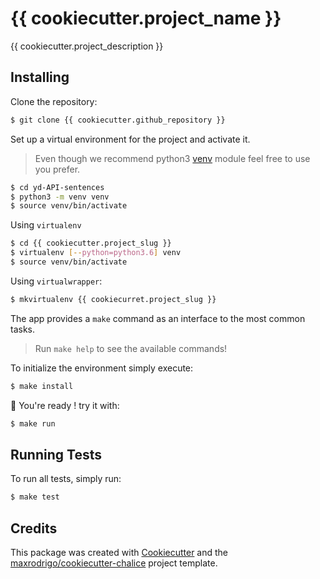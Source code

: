 # {{ cookiecutter.project_name }}

{{ cookiecutter.project_description }}

## Installing

Clone the repository:

```sh
$ git clone {{ cookiecutter.github_repository }}
```

Set up a virtual environment for the project and activate it.
> Even though we recommend python3 [venv](https://docs.python.org/3/library/venv.html)
> module feel free to use you prefer.

```sh
$ cd yd-API-sentences
$ python3 -m venv venv
$ source venv/bin/activate
```

Using `virtualenv`

```sh
$ cd {{ cookiecutter.project_slug }}
$ virtualenv [--python=python3.6] venv
$ source venv/bin/activate
```

Using `virtualwrapper`:

```sh
$ mkvirtualenv {{ cookiecurret.project_slug }}
```

The app provides a `make` command as an interface to the most common tasks.

> Run `make help` to see the available commands!

To initialize the environment simply execute:

```sh
$ make install
```

🍪 You're ready ! try it with:


```sh
$ make run
```

## Running Tests

To run all tests, simply run:

```sh
$ make test
```

## Credits

This package was created with [Cookiecutter](https://github.com/audreyr/cookiecutter) and the [maxrodrigo/cookiecutter-chalice](https://github.com/maxrodrigo/cookiecutter-chalice) project template.

